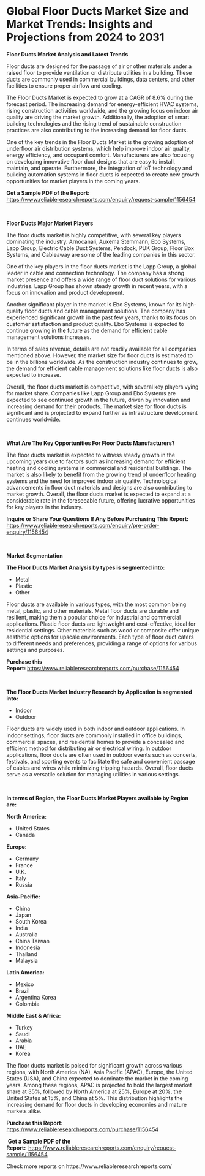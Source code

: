 <p><h1>Global Floor Ducts Market Size and Market Trends: Insights and Projections from 2024 to 2031</h1></p><p><strong>Floor Ducts Market Analysis and Latest Trends</strong></p>
<p><p>Floor ducts are designed for the passage of air or other materials under a raised floor to provide ventilation or distribute utilities in a building. These ducts are commonly used in commercial buildings, data centers, and other facilities to ensure proper airflow and cooling.</p><p>The Floor Ducts Market is expected to grow at a CAGR of 8.6% during the forecast period. The increasing demand for energy-efficient HVAC systems, rising construction activities worldwide, and the growing focus on indoor air quality are driving the market growth. Additionally, the adoption of smart building technologies and the rising trend of sustainable construction practices are also contributing to the increasing demand for floor ducts.</p><p>One of the key trends in the Floor Ducts Market is the growing adoption of underfloor air distribution systems, which help improve indoor air quality, energy efficiency, and occupant comfort. Manufacturers are also focusing on developing innovative floor duct designs that are easy to install, maintain, and operate. Furthermore, the integration of IoT technology and building automation systems in floor ducts is expected to create new growth opportunities for market players in the coming years.</p></p>
<p><strong>Get a Sample PDF of the Report:&nbsp;</strong> <a href="https://www.reliableresearchreports.com/enquiry/request-sample/1156454">https://www.reliableresearchreports.com/enquiry/request-sample/1156454</a></p>
<p>&nbsp;</p>
<p><strong>Floor Ducts Major Market Players</strong></p>
<p><p>The floor ducts market is highly competitive, with several key players dominating the industry. Arnocanali, Auxema Stemmann, Ebo Systems, Lapp Group, Electric Cable Duct Systems, Pendock, PUK Group, Floor Box Systems, and Cableaway are some of the leading companies in this sector.</p><p>One of the key players in the floor ducts market is the Lapp Group, a global leader in cable and connection technology. The company has a strong market presence and offers a wide range of floor duct solutions for various industries. Lapp Group has shown steady growth in recent years, with a focus on innovation and product development.</p><p>Another significant player in the market is Ebo Systems, known for its high-quality floor ducts and cable management solutions. The company has experienced significant growth in the past few years, thanks to its focus on customer satisfaction and product quality. Ebo Systems is expected to continue growing in the future as the demand for efficient cable management solutions increases.</p><p>In terms of sales revenue, details are not readily available for all companies mentioned above. However, the market size for floor ducts is estimated to be in the billions worldwide. As the construction industry continues to grow, the demand for efficient cable management solutions like floor ducts is also expected to increase.</p><p>Overall, the floor ducts market is competitive, with several key players vying for market share. Companies like Lapp Group and Ebo Systems are expected to see continued growth in the future, driven by innovation and increasing demand for their products. The market size for floor ducts is significant and is projected to expand further as infrastructure development continues worldwide.</p></p>
<p>&nbsp;</p>
<p><strong>What Are The Key Opportunities For Floor Ducts Manufacturers?</strong></p>
<p><p>The floor ducts market is expected to witness steady growth in the upcoming years due to factors such as increasing demand for efficient heating and cooling systems in commercial and residential buildings. The market is also likely to benefit from the growing trend of underfloor heating systems and the need for improved indoor air quality. Technological advancements in floor duct materials and designs are also contributing to market growth. Overall, the floor ducts market is expected to expand at a considerable rate in the foreseeable future, offering lucrative opportunities for key players in the industry.</p></p>
<p><strong>Inquire or Share Your Questions If Any Before Purchasing This Report:</strong> <a href="https://www.reliableresearchreports.com/enquiry/pre-order-enquiry/1156454">https://www.reliableresearchreports.com/enquiry/pre-order-enquiry/1156454</a></p>
<p>&nbsp;</p>
<p><strong>Market Segmentation</strong></p>
<p><strong>The Floor Ducts Market Analysis by types is segmented into:</strong></p>
<p><ul><li>Metal</li><li>Plastic</li><li>Other</li></ul></p>
<p><p>Floor ducts are available in various types, with the most common being metal, plastic, and other materials. Metal floor ducts are durable and resilient, making them a popular choice for industrial and commercial applications. Plastic floor ducts are lightweight and cost-effective, ideal for residential settings. Other materials such as wood or composite offer unique aesthetic options for upscale environments. Each type of floor duct caters to different needs and preferences, providing a range of options for various settings and purposes.</p></p>
<p><strong>Purchase this Report:&nbsp;</strong><a href="https://www.reliableresearchreports.com/purchase/1156454">https://www.reliableresearchreports.com/purchase/1156454</a></p>
<p>&nbsp;</p>
<p><strong>The Floor Ducts Market Industry Research by Application is segmented into:</strong></p>
<p><ul><li>Indoor</li><li>Outdoor</li></ul></p>
<p><p>Floor ducts are widely used in both indoor and outdoor applications. In indoor settings, floor ducts are commonly installed in office buildings, commercial spaces, and residential homes to provide a concealed and efficient method for distributing air or electrical wiring. In outdoor applications, floor ducts are often used in outdoor events such as concerts, festivals, and sporting events to facilitate the safe and convenient passage of cables and wires while minimizing tripping hazards. Overall, floor ducts serve as a versatile solution for managing utilities in various settings.</p></p>
<p>&nbsp;</p>
<p><strong>In terms of Region, the Floor Ducts Market Players available by Region are:</strong></p>
<p>
    <p> <strong> North America: </strong>
        <ul>
            <li>United States</li>
            <li>Canada</li>
        </ul>
        </p> 
    <p> <strong> Europe: </strong>
        <ul>
            <li>Germany</li>
            <li>France</li>
            <li>U.K.</li>
            <li>Italy</li>
            <li>Russia</li>
        </ul>
        </p> 
    <p> <strong> Asia-Pacific: </strong>
        <ul>
            <li>China</li>
            <li>Japan</li>
            <li>South Korea</li>
            <li>India</li>
            <li>Australia</li>
            <li>China Taiwan</li>
            <li>Indonesia</li>
            <li>Thailand</li>
            <li>Malaysia</li>
        </ul>
        </p> 
    <p> <strong> Latin America: </strong>
        <ul>
            <li>Mexico</li>
            <li>Brazil</li>
            <li>Argentina Korea</li>
            <li>Colombia</li>
        </ul>
        </p> 
    <p> <strong> Middle East & Africa: </strong>
        <ul>
            <li>Turkey</li>
            <li>Saudi</li>
            <li>Arabia</li>
            <li>UAE</li>
            <li>Korea</li>
        </ul>
    </p>
    </p>
<p><p>The floor ducts market is poised for significant growth across various regions, with North America (NA), Asia Pacific (APAC), Europe, the United States (USA), and China expected to dominate the market in the coming years. Among these regions, APAC is projected to hold the largest market share at 35%, followed by North America at 25%, Europe at 20%, the United States at 15%, and China at 5%. This distribution highlights the increasing demand for floor ducts in developing economies and mature markets alike.</p></p>
<p><strong>Purchase this Report: </strong><a href="https://www.reliableresearchreports.com/purchase/1156454">https://www.reliableresearchreports.com/purchase/1156454</a></p>
<p>&nbsp;<strong>Get a Sample PDF of the Report:&nbsp;&nbsp;</strong><a href="https://www.reliableresearchreports.com/enquiry/request-sample/1156454">https://www.reliableresearchreports.com/enquiry/request-sample/1156454</a></p>
<p><strong></strong></p>
<p>Check more reports on https://www.reliableresearchreports.com/</p>